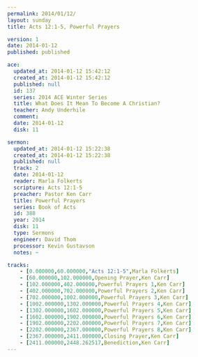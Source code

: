 ```yaml
---
permalink: 2014/01/12/
layout: sunday
title: Acts 12:1-5, Powerful Prayers

version: 1
date: 2014-01-12
published: published

ace:
  updated_at: 2014-01-12 15:42:12
  created_at: 2014-01-12 15:42:12
  published: null
  id: 137
  series: 2014 ACE Winter Series
  title: What Does It Mean To Become A Christian?
  teacher: Andy Underhile
  comment: 
  date: 2014-01-12
  disk: 11

sermon:
  updated_at: 2014-01-12 15:22:38
  created_at: 2014-01-12 15:22:38
  published: null
  track: 2
  date: 2014-01-12
  reader: Marla Folkerts
  scripture: Acts 12:1-5
  preacher: Pastor Ken Carr
  title: Powerful Prayers
  series: Book of Acts
  id: 388
  year: 2014
  disk: 11
  type: Sermons
  engineer: David Thom
  processor: Kevin Gustavson
  notes: ~

tracks:
    - [0.000000,60.000000,"Acts 12:1-5",Marla Folkerts]
    - [60.000000,102.000000,Opening Prayer,Ken Carr]
    - [102.000000,402.000000,Powerful Prayers 1,Ken Carr]
    - [402.000000,702.000000,Powerful Prayers 2,Ken Carr]
    - [702.000000,1002.000000,Powerful Prayers 3,Ken Carr]
    - [1002.000000,1302.000000,Powerful Prayers 4,Ken Carr]
    - [1302.000000,1602.000000,Powerful Prayers 5,Ken Carr]
    - [1602.000000,1902.000000,Powerful Prayers 6,Ken Carr]
    - [1902.000000,2202.000000,Powerful Prayers 7,Ken Carr]
    - [2202.000000,2367.000000,Powerful Prayers 8,Ken Carr]
    - [2367.000000,2411.000000,Closing Prayer,Ken Carr]
    - [2411.000000,2448.262517,Benediction,Ken Carr]
---
```

